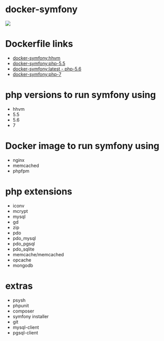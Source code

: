 # docker-symfony
[![](https://badge.imagelayers.io/rtancman/docker-symfony:latest.svg)](https://imagelayers.io/?images=rtancman/docker-symfony:latest 'Get your own badge on imagelayers.io')

# Dockerfile links
- [docker-symfony:hhvm](https://github.com/rtancman/docker-symfony/tree/master/hhvm)
- [docker-symfony:php-5.5](https://github.com/rtancman/docker-symfony/tree/master/php-5.5)
- [docker-symfony:latest - php-5.6](https://github.com/rtancman/docker-symfony/tree/master/php-5.6)
- [docker-symfony:php-7](https://github.com/rtancman/docker-symfony/tree/master/php-7)

# php versions to run symfony using
- hhvm
- 5.5
- 5.6
- 7

# Docker image to run symfony using
- nginx
- memcached
- phpfpm

# php extensions
- iconv 
- mcrypt 
- mysql
- gd
- zip
- pdo
- pdo_mysql
- pdo_pgsql
- pdo_sqlite
- memcache/memcached
- opcache
- mongodb

# extras
- psysh
- phpunit
- composer
- symfony installer
- git
- mysql-client
- pgsql-client